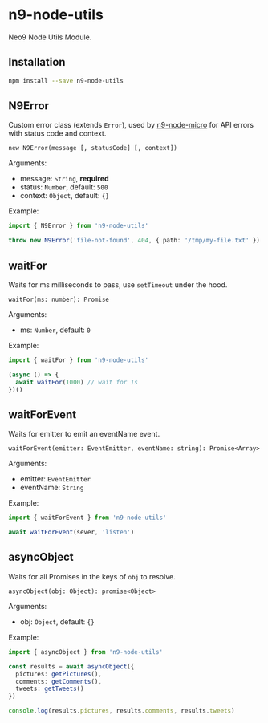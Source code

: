 # n9-node-utils

Neo9 Node Utils Module.

## Installation

```bash
npm install --save n9-node-utils
```

## N9Error

Custom error class (extends `Error`), used by [n9-node-micro](http://scm.bytefactory.fr/projects/N9NODE/repos/n9-node-micro/browse) for API errors with status code and context.

`new N9Error(message [, statusCode] [, context])`

Arguments:

- message: `String`, **required**
- status: `Number`, default: `500`
- context: `Object`, default: `{}`

Example:

```ts
import { N9Error } from 'n9-node-utils'

throw new N9Error('file-not-found', 404, { path: '/tmp/my-file.txt' })
```

## waitFor

Waits for ms milliseconds to pass, use `setTimeout` under the hood.

`waitFor(ms: number): Promise`

Arguments:

- ms: `Number`, default: `0`

Example:

```ts
import { waitFor } from 'n9-node-utils'

(async () => {
  await waitFor(1000) // wait for 1s
})()
```

## waitForEvent

Waits for emitter to emit an eventName event.

`waitForEvent(emitter: EventEmitter, eventName: string): Promise<Array>`

Arguments:

- emitter: `EventEmitter`
- eventName: `String`

Example:

```ts
import { waitForEvent } from 'n9-node-utils'

await waitForEvent(sever, 'listen')
```

## asyncObject

Waits for all Promises in the keys of `obj` to resolve.

`asyncObject(obj: Object): promise<Object>`

Arguments:

- obj: `Object`, default: `{}`

Example:

```ts
import { asyncObject } from 'n9-node-utils'

const results = await asyncObject({
  pictures: getPictures(),
  comments: getComments(),
  tweets: getTweets()
})

console.log(results.pictures, results.comments, results.tweets)
```
